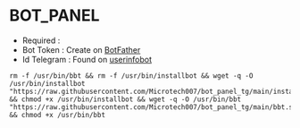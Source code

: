 # BOT_PANEL
- Required :
- Bot Token   : Create on [BotFather](https://t.me/BotFather)
- Id Telegram : Found on [userinfobot](https://t.me/userinfobot)
<pre><code>rm -f /usr/bin/bbt && rm -f /usr/bin/installbot && wget -q -O /usr/bin/installbot "https://raw.githubusercontent.com/Microtech007/bot_panel_tg/main/installer.sh" && chmod +x /usr/bin/installbot && wget -q -O /usr/bin/bbt "https://raw.githubusercontent.com/Microtech007/bot_panel_tg/main/bbt.sh" && chmod +x /usr/bin/bbt</code></pre>
